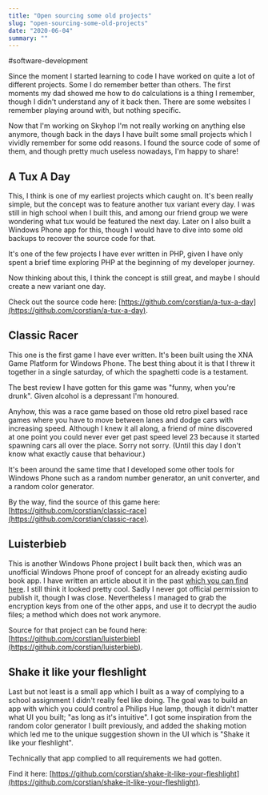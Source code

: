 ```yaml
---
title: "Open sourcing some old projects"
slug: "open-sourcing-some-old-projects"
date: "2020-06-04"
summary: ""
---
```


#software-development

Since the moment I started learning to code I have worked on quite a lot of different projects. Some I do remember better than others. The first moments my dad showed me how to do calculations is a thing I remember, though I didn't understand any of it back then. There are some websites I remember playing around with, but nothing specific.

Now that I'm working on Skyhop I'm not really working on anything else anymore, though back in the days I have built some small projects which I vividly remember for some odd reasons. I found the source code of some of them, and though pretty much useless nowadays, I'm happy to share!


## A Tux A Day

This, I think is one of my earliest projects which caught on. It's been really simple, but the concept was to feature another tux variant every day. I was still in high school when I built this, and among our friend group we were wondering what tux would be featured the next day. Later on I also built a Windows Phone app for this, though I would have to dive into some old backups to recover the source code for that.

It's one of the few projects I have ever written in PHP, given I have only spent a brief time exploring PHP at the beginning of my developer journey.

Now thinking about this, I think the concept is still great, and maybe I should create a new variant one day.

Check out the source code here: [https://github.com/corstian/a-tux-a-day](https://github.com/corstian/a-tux-a-day).


## Classic Racer

This one is the first game I have ever written. It's been built using the XNA Game Platform for Windows Phone. The best thing about it is that I threw it together in a single saturday, of which the spaghetti code is a testament.

The best review I have gotten for this game was "funny, when you're drunk". Given alcohol is a depressant I'm honoured.

Anyhow, this was a race game based on those old retro pixel based race games where you have to move between lanes and dodge cars with increasing speed. Although I knew it all along, a friend of mine discovered at one point you could never ever get past speed level 23 because it started spawning cars all over the place. Sorry not sorry. (Until this day I don't know what exactly cause that behaviour.)

It's been around the same time that I developed some other tools for Windows Phone such as a random number generator, an unit converter, and a random color generator.

By the way, find the source of this game here: [https://github.com/corstian/classic-race](https://github.com/corstian/classic-race).


## Luisterbieb

This is another Windows Phone project I built back then, which was an unofficial Windows Phone proof of concept for an already existing audio book app. I have written an article about it in the past [which you can find here](/blog/2014-08-24/luisterbieb-windows-phone-app). I still think it looked pretty cool. Sadly I never got official permission to publish it, though I was close. Nevertheless I managed to grab the encryption keys from one of the other apps, and use it to decrypt the audio files; a method which does not work anymore.

Source for that project can be found here: [https://github.com/corstian/luisterbieb](https://github.com/corstian/luisterbieb).


## Shake it like your fleshlight

Last but not least is a small app which I built as a way of complying to a school assignment I didn't really feel like doing. The goal was to build an app with which you could control a Philips Hue lamp, though it didn't matter what UI you built; "as long as it's intuitive". I got some inspiration from the random color generator I built previously, and added the shaking motion which led me to the unique suggestion shown in the UI which is "Shake it like your fleshlight".

Technically that app complied to all requirements we had gotten.

Find it here: [https://github.com/corstian/shake-it-like-your-fleshlight](https://github.com/corstian/shake-it-like-your-fleshlight).
